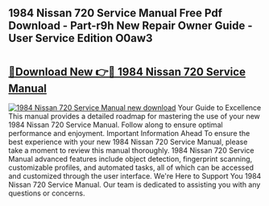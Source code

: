 ## 1984 Nissan 720 Service Manual Free Pdf Download - Part-r9h New Repair Owner Guide - User Service Edition O0aw3

# <h2><a href="http://bc22238.oget.top/?id=1984+Nissan+720+Service+Manual">🔗Download New 👉🔴 1984 Nissan 720 Service Manual</a></h2>

[![1984 Nissan 720 Service Manual new download](https://i.imgur.com/5g1atiW.png)](http://bc22238.oget.top/?id=1984+Nissan+720+Service+Manual)
Your Guide to Excellence This manual provides a detailed roadmap for mastering the use of your new 1984 Nissan 720 Service Manual. Follow along to ensure optimal performance and enjoyment. Important Information Ahead To ensure the best experience with your new 1984 Nissan 720 Service Manual, please take a moment to review this manual thoroughly. 1984 Nissan 720 Service Manual advanced features include object detection, fingerprint scanning, customizable profiles, and automated tasks, all of which can be accessed and customized through the user interface. We're Here to Support You 1984 Nissan 720 Service Manual. Our team is dedicated to assisting you with any questions or concerns.
